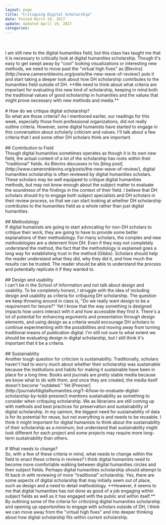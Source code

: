 ```yaml
---
layout: page
title: "Critiquing Digital Scholarship"
date: Posted March 29, 2017
update: Updated April 19, 2017
categories:
---
```

<br/>
<br/>
I am still new to the digital humanities field, but this class has taught me that it is necessary to critically look at digital humanities scholarship. Though it's easy to get swept away by "cool" looking visualizations or interesting new methods, we need to move past the "virtual high fives" as [Blevins](http://www.cameronblevins.org/posts/the-new-wave-of-review/) puts it and start taking a deeper look about how DH scholarship contributes to the humanities field outside of DH. **We need to think about what criteria are important for evaluating this new kind of scholarship, keeping in mind both the traditional values of good scholarship in humanities and the values that might prove necessary with new methods and media.**
<br>
<br>
# How do we critique digital scholarship?
<br>
So what are those criteria? As I mentioned earlier, our readings for this week, especially those from professional organizations, did not really outline criteria. However, some digital humanists have started to engage in this conversation about scholarly criticism and values. I'll talk about a few criteria that I and some other DH scholars think are important.
<br>
<br>
## Contribution to Field
<br>
Though digital humanities sometimes operates as though it is its own new field, the actual content of a lot of the scholarship has roots within their "traditional" fields. As Blevins discusses in his [blog post](http://www.cameronblevins.org/posts/the-new-wave-of-review/), digital humanities scholarship is often reviewed by digital humanities scholars. These scholars may be well equipped to critique digital humanities methods, but may not know enough about the subject matter to evaluate the soundness of the findings in the context of their field. I believe that DH scholars should try to engage both subject specialists and DH scholars in their review process, so that we can start looking at whether DH scholarship contributes to the humanities field as a whole rather than just digital humanities.
<br>
<br>
## Methodology
<br>
If digital humanists are going to start advocating for non-DH scholars to critique their work, they are going to have to provide some better explanations of their methodology. For many scholars, the complex and new methodologies are a deterrent from DH. Even if they may not completely understand the method, the fact that the methodology is explained goes a long way for establishing trust in the method (Gibbs). Scholars should help the reader understand what they did, why they did it, and how much the results can be trusted. The reader should be able to understand the process and potentially replicate it if they wanted to.
<br>
<br>
## Design and usability
<br>
I can't be in the School of Information and not talk about design and usability. To be completely honest, I struggle with the idea of including design and usability as criteria for critiquing DH scholarship. The question we keep throwing around in class is, "Do we really want design to be a requirement for tenure?" Yet I know that the way something is designed impacts how users interact with it and how accessible they find it. There's a lot of potential for enhancing arguments and presentation through design elements, and using design as a criteria would encourage DH scholars to continue experimenting with the possibilities and moving away from turning traditional means of publication digital. I'm still not sure to what extent we should be evaluating design in digital scholarship, but I still think it's important that it be a criteria.
<br>
<br>
## Sustainability
<br>
Another tough question for criticism is sustainability. Traditionally, scholars haven't had to worry much about whether their scholarship was sustainable because the institutions and habits for making it sustainable have been in place for a long time. Books and journals are pretty stable media because we know what to do with them, and once they are created, the media itself doesn't become "outdated." Yet [Presner](http://journalofdigitalhumanities.org/1-4/how-to-evaluate-digital-scholarship-by-todd-presner/) mentions sustainability as something to consider when critiquing scholarship. We as librarians are still coming up with methods and best practices for preservation and sustainability of digital scholarship. In my opinion, the biggest need for sustainability of data is for its potential for reuse, but not everything is and needs to be reusable. I think it might important for digital humanists to think about the sustainability of their scholarship as a minimum, but understand that sustainability might look different for each project and some projects may require more long-term sustainability than others.
<br>
<br>
# What needs to change?
<br>
So, with a few of these criteria in mind, what needs to change within the field to enact these criteria in reviews? I think digital humanists need to become more comfortable walking between digital humanities circles and their subject fields. Perhaps digital humanities scholarship should attempt to fit back in with reviewing of more "traditional" scholarship. Yes, there are some aspects of digital scholarship that may initially seem out of place, such as design and a need to detail methodology. **However, it seems to me that digital humanities has not done as good of a job engaging within subject fields as well as it has engaged with the public and within itself.** By outlining some of the criteria for criticizing digital humanities scholarship and opening up opportunities to engage with scholars outside of DH, I think we can move away from the "virtual high fives" and into deeper thinking about how digital scholarship fits within current scholarship.
